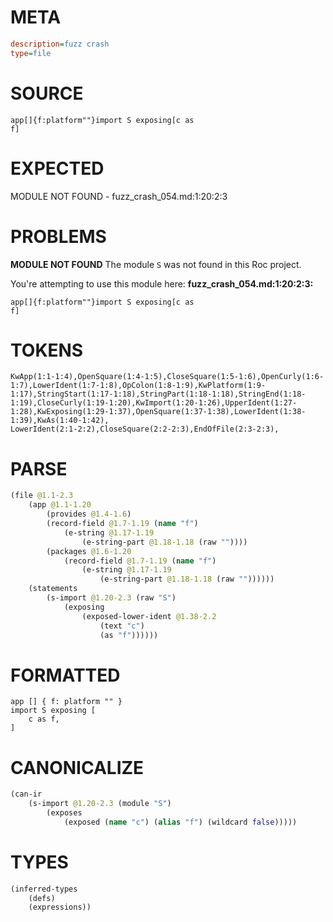 # META
~~~ini
description=fuzz crash
type=file
~~~
# SOURCE
~~~roc
app[]{f:platform""}import S exposing[c as
f]
~~~
# EXPECTED
MODULE NOT FOUND - fuzz_crash_054.md:1:20:2:3
# PROBLEMS
**MODULE NOT FOUND**
The module `S` was not found in this Roc project.

You're attempting to use this module here:
**fuzz_crash_054.md:1:20:2:3:**
```roc
app[]{f:platform""}import S exposing[c as
f]
```


# TOKENS
~~~zig
KwApp(1:1-1:4),OpenSquare(1:4-1:5),CloseSquare(1:5-1:6),OpenCurly(1:6-1:7),LowerIdent(1:7-1:8),OpColon(1:8-1:9),KwPlatform(1:9-1:17),StringStart(1:17-1:18),StringPart(1:18-1:18),StringEnd(1:18-1:19),CloseCurly(1:19-1:20),KwImport(1:20-1:26),UpperIdent(1:27-1:28),KwExposing(1:29-1:37),OpenSquare(1:37-1:38),LowerIdent(1:38-1:39),KwAs(1:40-1:42),
LowerIdent(2:1-2:2),CloseSquare(2:2-2:3),EndOfFile(2:3-2:3),
~~~
# PARSE
~~~clojure
(file @1.1-2.3
	(app @1.1-1.20
		(provides @1.4-1.6)
		(record-field @1.7-1.19 (name "f")
			(e-string @1.17-1.19
				(e-string-part @1.18-1.18 (raw ""))))
		(packages @1.6-1.20
			(record-field @1.7-1.19 (name "f")
				(e-string @1.17-1.19
					(e-string-part @1.18-1.18 (raw ""))))))
	(statements
		(s-import @1.20-2.3 (raw "S")
			(exposing
				(exposed-lower-ident @1.38-2.2
					(text "c")
					(as "f"))))))
~~~
# FORMATTED
~~~roc
app [] { f: platform "" }
import S exposing [
	c as f,
]
~~~
# CANONICALIZE
~~~clojure
(can-ir
	(s-import @1.20-2.3 (module "S")
		(exposes
			(exposed (name "c") (alias "f") (wildcard false)))))
~~~
# TYPES
~~~clojure
(inferred-types
	(defs)
	(expressions))
~~~
